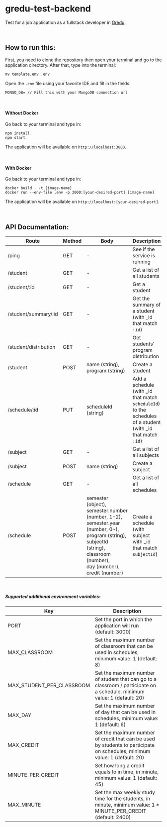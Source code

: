 # gredu-test-backend
Test for a job application as a fullstack developer in [Gredu](https://gredu.asia).

<br />

## How to run this:
First, you need to clone the repository then open your terminal and go to the application directory. After that, type into the terminal:
```
mv template.env .env
```
Open the `.env` file using your favorite IDE and fill in the fields:
```
MONGO_DB= // Fill this with your MongoDB connection url
```

<br />

#### Without Docker
Go back to your terminal and type in:
```
npm install
npm start
```
The application will be available on `http://localhost:3000`.

<br />

#### With Docker
Go back to your terminal and type in:
```
docker build . -t [image-name]
docker run --env-file .env -p 3000:[your-desired-port] [image-name]
```
The application will be available on `http://localhost:[your-desired-port]`.

<br />

## API Documentation:

Route                   | Method | Body                           | Description                                           
------------------------|--------|--------------------------------|-------------------------------------------------------
/ping                   | GET    | -                              | See if the service is running                         
/student                | GET    | -                              | Get a list of all students                           
/student/:id            | GET    | -                              | Get a student                                        
/student/summary/:id    | GET    | -                              | Get the summary of a student (with _id that match `:id`)
/student/distribution   | GET    | -                              | Get students' program distribution                    
/student                | POST   | name (string), <br> program (string)| Create a student                                  
/schedule/:id           | PUT    | scheduleId (string)            | Add a schedule (with _id that match `scheduleId`) to the schedules of a student (with _id that match `:id`)
/subject                | GET    | -                              | Get a list of all subjects                      
/subject                | POST   | name (string)                  | Create a subject                                      
/schedule               | GET    | -                              | Get a list of all schedules                           
/schedule               | POST   | semester (object), <br> semester.number (number, 1-2), <br> semester.year (number, 0~), <br> program (string), <br> subjectId (string), <br> classroom (number), <br> day (number), <br> credit (number)| Create a schedule (with subject with _id that match `subjectId`)

<br />

##### Supported additional environment variables:

Key                       | Description
--------------------------|-------------------------------------------------------------------------------------------------
PORT                      | Set the port in which the application will run (default: 3000)
MAX_CLASSROOM             | Set the maximum number of classroom that can be used in schedules, minimum value: 1 (default: 8)
MAX_STUDENT_PER_CLASSROOM | Set the maximum number of student that can go to a classroom / participate on a schedule, minimum value: 1 (default: 20)
MAX_DAY                   | Set the maximum number of day that can be used in schedules, minimum value: 1 (default: 6)
MAX_CREDIT                | Set the maximum number of credit that can be used by students to participate on schedules, minimum value: 1 (default: 20)
MINUTE_PER_CREDIT         | Set how long a credit equals to in time, in minute, minimum value: 1 (default: 45)
MAX_MINUTE                | Set the max weekly study time for the students, in minute, minimum value: 1 * MINUTE_PER_CREDIT (default: 2400)
